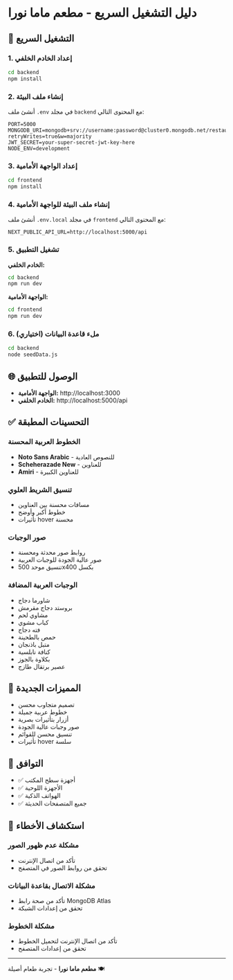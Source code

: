 # دليل التشغيل السريع - مطعم ماما نورا

## 🚀 التشغيل السريع

### 1. إعداد الخادم الخلفي
```bash
cd backend
npm install
```

### 2. إنشاء ملف البيئة
أنشئ ملف `.env` في مجلد `backend` مع المحتوى التالي:
```
PORT=5000
MONGODB_URI=mongodb+srv://username:password@cluster0.mongodb.net/restaurant?retryWrites=true&w=majority
JWT_SECRET=your-super-secret-jwt-key-here
NODE_ENV=development
```

### 3. إعداد الواجهة الأمامية
```bash
cd frontend
npm install
```

### 4. إنشاء ملف البيئة للواجهة الأمامية
أنشئ ملف `.env.local` في مجلد `frontend` مع المحتوى التالي:
```
NEXT_PUBLIC_API_URL=http://localhost:5000/api
```

### 5. تشغيل التطبيق

**الخادم الخلفي:**
```bash
cd backend
npm run dev
```

**الواجهة الأمامية:**
```bash
cd frontend
npm run dev
```

### 6. ملء قاعدة البيانات (اختياري)
```bash
cd backend
node seedData.js
```

## 🌐 الوصول للتطبيق

- **الواجهة الأمامية:** http://localhost:3000
- **الخادم الخلفي:** http://localhost:5000/api

## ✅ التحسينات المطبقة

### الخطوط العربية المحسنة
- **Noto Sans Arabic** - للنصوص العادية
- **Scheherazade New** - للعناوين
- **Amiri** - للعناوين الكبيرة

### تنسيق الشريط العلوي
- مسافات محسنة بين العناوين
- خطوط أكبر وأوضح
- تأثيرات hover محسنة

### صور الوجبات
- روابط صور محدثة ومحسنة
- صور عالية الجودة للوجبات العربية
- تنسيق موحد 500x400 بكسل

### الوجبات العربية المضافة
- شاورما دجاج
- بروستد دجاج مقرمش
- مشاوي لحم
- كباب مشوي
- فته دجاج
- حمص بالطحينة
- متبل باذنجان
- كنافة نابلسية
- بكلاوة بالجوز
- عصير برتقال طازج

## 🎨 المميزات الجديدة

- تصميم متجاوب محسن
- خطوط عربية جميلة
- أزرار بتأثيرات بصرية
- صور وجبات عالية الجودة
- تنسيق محسن للقوائم
- تأثيرات hover سلسة

## 📱 التوافق

- ✅ أجهزة سطح المكتب
- ✅ الأجهزة اللوحية
- ✅ الهواتف الذكية
- ✅ جميع المتصفحات الحديثة

## 🔧 استكشاف الأخطاء

### مشكلة عدم ظهور الصور
- تأكد من اتصال الإنترنت
- تحقق من روابط الصور في المتصفح

### مشكلة الاتصال بقاعدة البيانات
- تأكد من صحة رابط MongoDB Atlas
- تحقق من إعدادات الشبكة

### مشكلة الخطوط
- تأكد من اتصال الإنترنت لتحميل الخطوط
- تحقق من إعدادات المتصفح

---

**مطعم ماما نورا** - تجربة طعام أصيلة 🍽️
